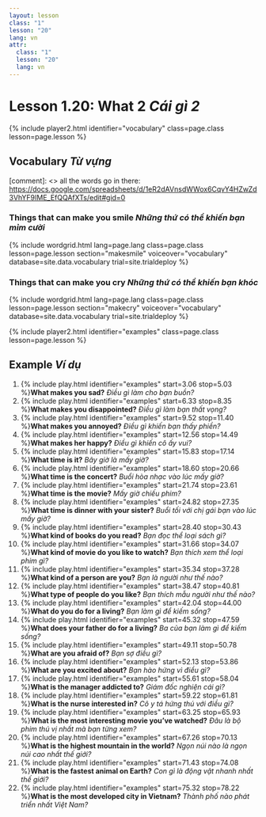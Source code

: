 ```yaml
---
layout: lesson
class: "1"
lesson: "20"
lang: vn
attr:
  class: "1"
  lesson: "20"
  lang: vn
---
```



# Lesson 1.20: What 2 *Cái gì 2*


{% include player2.html identifier="vocabulary" class=page.class lesson=page.lesson %}
## Vocabulary *Từ vựng* 

[comment]: <>  all the words go in there: https://docs.google.com/spreadsheets/d/1eR2dAVnsdWWox6CqvY4HZwZd3VhYF9IME_EfQQAfXTs/edit#gid=0
### Things that can make you smile *Những thứ có thể khiến bạn mỉm cười*

{% include wordgrid.html lang=page.lang
		class=page.class 
		lesson=page.lesson 
		section="makesmile"
		voiceover="vocabulary"
		database=site.data.vocabulary 
		trial=site.trialdeploy %}
		

### Things that can make you cry *Những thứ có thể khiến bạn khóc* 

{% include wordgrid.html lang=page.lang
		class=page.class 
		lesson=page.lesson 
		section="makecry"
		voiceover="vocabulary"
		database=site.data.vocabulary 
		trial=site.trialdeploy %}



{% include player2.html identifier="examples" class=page.class lesson=page.lesson %}

## Example *Ví dụ*

1. {% include play.html identifier="examples" start=3.06 stop=5.03 %}**What makes you sad?**  *Điều gì làm cho bạn buồn?*
2. {% include play.html identifier="examples" start=6.33 stop=8.35 %}**What makes you disappointed?**  *Điều gì làm bạn thất vọng?*
3. {% include play.html identifier="examples" start=9.52 stop=11.40 %}**What makes you annoyed?**  *Điều gì khiến bạn thấy phiền?*
4. {% include play.html identifier="examples" start=12.56 stop=14.49 %}**What makes her happy?**  *Điều gì khiến cô ấy vui?*
5. {% include play.html identifier="examples" start=15.83 stop=17.14 %}**What time is it?**  *Bây giờ là mấy giờ?*
6. {% include play.html identifier="examples" start=18.60 stop=20.66 %}**What time is the concert?**  *Buổi hòa nhạc vào lúc mấy giờ?*
7. {% include play.html identifier="examples" start=21.74 stop=23.61 %}**What time is the movie?**  *Mấy giờ chiếu phim?*
8. {% include play.html identifier="examples" start=24.82 stop=27.35 %}**What time is dinner with your sister?**  *Buổi tối với chị gái bạn vào lúc mấy giờ?*
9. {% include play.html identifier="examples" start=28.40 stop=30.43 %}**What kind of books do you read?**  *Bạn đọc thể loại sách gì?*
10. {% include play.html identifier="examples" start=31.66 stop=34.07 %}**What kind of movie do you like to watch?**  *Bạn thích xem thể loại phim gì?*
11. {% include play.html identifier="examples" start=35.34 stop=37.28 %}**What kind of a person are you?**  *Bạn là người như thế nào?*
12. {% include play.html identifier="examples" start=38.47 stop=40.81 %}**What type of people do you like?**  *Bạn thích mẫu người như thế nào?*
13. {% include play.html identifier="examples" start=42.04 stop=44.00 %}**What do you do for a living?**  *Bạn làm gì để kiếm sống?*
14. {% include play.html identifier="examples" start=45.32 stop=47.59 %}**What does your father do for a living?**  *Ba của bạn làm gì để kiếm sống?*
15. {% include play.html identifier="examples" start=49.11 stop=50.78 %}**What are you afraid of?**  *Bạn sợ điều gì?*
16. {% include play.html identifier="examples" start=52.13 stop=53.86 %}**What are you excited about?**  *Bạn hào hứng vì điều gì?*
17. {% include play.html identifier="examples" start=55.61 stop=58.04 %}**What is the manager addicted to?**  *Giám đốc nghiện cái gì?*
18. {% include play.html identifier="examples" start=59.22 stop=61.81 %}**What is the nurse interested in?**  *Cô y tá hứng thú với điều gì?*
19. {% include play.html identifier="examples" start=63.25 stop=65.93 %}**What is the most interesting movie you’ve watched?**  *Đâu là bộ phim thú vị nhất mà bạn từng xem?*
20. {% include play.html identifier="examples" start=67.26 stop=70.13 %}**What is the highest mountain in the world?**  *Ngọn núi nào là ngọn núi cao nhất thế giới?*
21. {% include play.html identifier="examples" start=71.43 stop=74.08 %}**What is the fastest animal on Earth?**  *Con gì là động vật nhanh nhất thế giới?*
22. {% include play.html identifier="examples" start=75.32 stop=78.22 %}**What is the most developed city in Vietnam?**  *Thành phố nào phát triển nhất Việt Nam?*